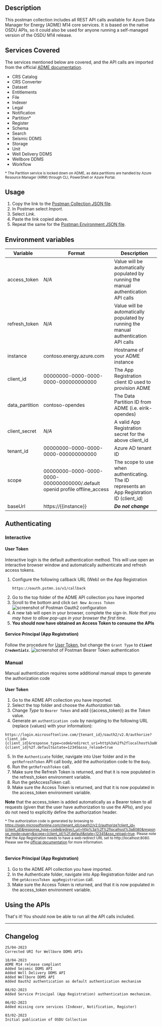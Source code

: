 ## Description

This postman collection includes all REST API calls available for Azure Data Manager for Energy (ADME) M14 core services. It is based on the native OSDU APIs, so it could also be used for anyone running a self-managed version of the OSDU M14 release.
<br />

## Services Covered
The services mentioned below are covered, and the API calls are imported from the official [ADME documentation](https://microsoft.github.io/meds-samples/).

- CRS Catalog
- CRS Converter
- Dataset
- Entitlements
- File
- Indexer
- Legal
- Notification
- Partition*
- Register
- Schema
- Search
- Seismic DDMS
- Storage
- Unit
- Well Delivery DDMS
- Wellbore DDMS
- Workflow

<sub>\* The Partition service is locked down on ADME, as data partitions are handled by Azure Resource Manager (ARM) through CLI, PowerShell or Azure Portal.</sub>

## Usage
1. Copy the link to the [Postman Collection JSON file](./json/ADME%20(M14).postman_collection.json?raw=1).
2. In Postman select *Import*.
3. Select *Link*.
4. Paste the link copied above.
5. Repeat the same for the [Postman Environment JSON file](./json/ADME.postman_environment.json?raw=1).

## Environment variables
| Variable |Format | Description |
|----------|-------|-------------|
|access_token|*N/A*|Value will be automatically populated by running the manual authentication API calls|
|refresh_token|*N/A*|Value will be automatically populated by running the manual authentication API calls|
|instance|contoso.energy.azure.com|Hostname of your ADME instance
|client_id|00000000-0000-0000-0000-000000000000|The App Registration client ID used to provision ADME|
|data_partition|contoso-opendes|The Data Partition ID from ADME (i.e. eirik-opendes)|
|client_secret|*N/A*|A valid App Registration secret for the above client_id|
|tenant_id|00000000-0000-0000-0000-000000000000|Azure AD tenant ID
|scope|00000000-0000-0000-0000-000000000000/.default openid profile offline_access|The scope to use when authenticating. The ID represents an App Registration ID (client_id)|
|baseUrl|https://{{instance}}|***Do not change***|


## Authenticating
### Interactive
#### User Token
Interactive login is the default authentication method. This will use open an interactive browser window and automatically authenticate and refresh access tokens.

1. Configure the following callback URL (Web) on the App Registration
    ```
    https://oauth.pstmn.io/v1/callback
    ```
2. Go to the top folder of the ADME API collection you have imported
3. Scroll to the bottom and click `Get New Access Token`
![screenshot of Postman Oauth2 configuration](./img/postman-oauth2.png)
4. A new tab will open in your browser, complete the sign-in. *Note that you may have to allow pop-ups in your browser the first time.*
5. **You should now have obtained an Access Token to consume the APIs**

#### Service Principal (App Registration)
Follow the procedure for [User Token](#user-token), but change the `Grant Type` to ***`Client Credentials`***.
![screenshot of Postman Bearer Token authentication](./img/postman-bearertoken.png)

### Manual
Manual authentication requires some additional manual steps to generate the authorization code 

#### User Token
1. Go to the ADME API collection you have imported.
2. Select the top folder and choose the *Authorization* tab.
3. Change *Type* to `Bearer Token` and add {{access_token}} as the *Token* value.
4. Generate an `authentication code` by navigating to the following URL (replace {values} with your information):
```
https://login.microsoftonline.com/{tenant_id}/oauth2/v2.0/authorize?client_id={client_id}&response_type=code&redirect_uri=http%3a%2f%2flocalhost%3a8080&response_mode=query&scope={client_id}%2f.default&state=12345&sso_reload=true
```
5. In the `Authenticate` folder, navigate into User folder and in the `getRefreshToken` API call body, add the authorization code to the `Body`.
6. Run the `getRefreshToken` call.
7. Make sure the Refresh Token is returned, and that it is now populated in the refresh_token environment variable.
8. Run the getAccessToken call.
9. Make sure the Access Token is returned, and that it is now populated in the access_token environment variable.


**Note** that the access_token is added automatically as a Bearer token to all requests (given that the user have authorization to use the APIs), and you do not need to explicitly define the authorization header.

<sub>\* The authorization code is generated by browsing to https://login.microsoftonline.com/{tenant_id}/oauth2/v2.0/authorize?client_id={client_id}&response_type=code&redirect_uri=http%3a%2f%2flocalhost%3a8080&response_mode=query&scope={client_id}%2f.default&state=12345&sso_reload=true. Please note that the App Registration needs to have a web redirect URL set to http://localhost:8080. Please see the [official documentation](https://learn.microsoft.com/en-us/azure/energy-data-services/how-to-generate-refresh-token#get-authorization) for more information.</sub>
<br><br>

#### Service Principal (App Registration)
1. Go to the ADME API collection you have imported.
2. In the Authenticate folder, navigate into App Registration folder and run the `getAccessToken appRegistration` call.
3. Make sure the Access Token is returned, and that it is now populated in the access_token environment variable.

## Using the APIs
That's it! You should now be able to run all the API calls included.

___

## Changelog
    25/04-2023
    Corrected URI for Wellbore DDMS APIs

    18/04-2023
    ADME M14 release compliant
    Added Seismic DDMS API
    Added Well Delivery DDMS API
    Added Wellbore DDMS API
    Added Oauth2 authentication as default authentication mechanism

    08/02-2023
    Added Service Principal (App Registration) authentication mechanism.

    06/02-2023
    Added missing core services (Indexer, Notification, Register)
    
    03/02-2023 
    Initial publication of OSDU Collection
